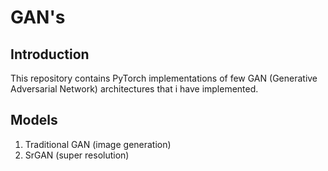# GAN's

## Introduction

This repository contains PyTorch implementations of few GAN (Generative Adversarial Network) architectures that i have implemented.

## Models
1. Traditional GAN (image generation)
2. SrGAN (super resolution)
